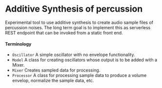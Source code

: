 # Additive Synthesis of percussion

Experimental tool to use additive synthesis to create audio sample files of percussion noises.
The long term goal is to implement this as serverless REST endpoint that can be invoked from a static front end.

#### Terminology
* `Oscillator` A simple oscillator with no envelope functionality.
* `Model` A class for creating oscillators whose output is to be added with a Mixer.
* `Mixer` Creates sampled data for processing.
* `Processor` A class for processing sample data to produce a volume envelop, normalize the sample data, etc.
